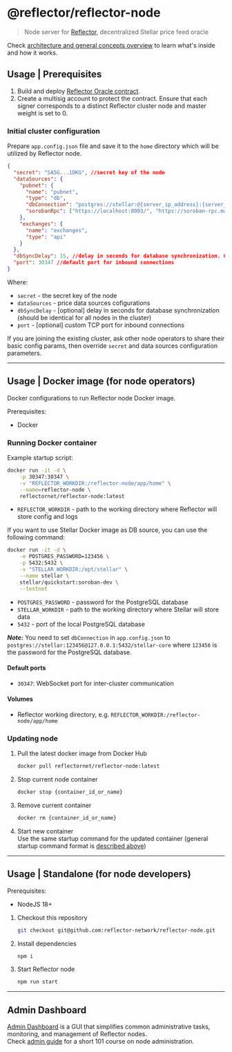 # @reflector/reflector-node

> Node server for [Reflector](https://reflector.network), decentralized Stellar price feed oracle

Check [architecture and general concepts overview](docs/how-it-works.md) to learn what's inside and how it works.

## Usage | Prerequisites

1. Build and deploy [Reflector Oracle contract](https://github.com/reflector-network/reflector-contract).
2. Create a multisig account to protect the contract. Ensure that each signer corresponds to a distinct Reflector cluster node and 
   master weight is set to 0.

### Initial cluster configuration

Prepare `app.config.json` file and save it to the `home` directory which will be utilized by Reflector node. 

```json
{
  "secret": "SA5G...1DKG", //secret key of the node
  "dataSources": {
    "pubnet": {
      "name": "pubnet",
      "type": "db",
      "dbConnection": "postgres://stellar:@{server_ip_address}:{server_port}/stellar-core",
      "sorobanRpc": ["https://localhost:8003/", "https://soroban-rpc.mainnet.stellar.gateway.fm/"],
    },
    "exchanges": {
      "name": "exchanges",
      "type": "api"
    }
  },
  "dbSyncDelay": 15, //delay in seconds for database synchronization. Optional, default is 15
  "port": 30347 //default port for inbound connections
}
```

Where:
- `secret` - the secret key of the node
- `dataSources` - price data sources cofigurations
- `dbSyncDelay` - [optional] delay in seconds for database synchronization (should be identical for all nodes in the cluster)
- `port` - [optional] custom TCP port for inbound connections
 
If you are joining the existing cluster, ask other node operators to share their basic config params, then override `secret` and data sources configuration parameters.

---

## Usage | Docker image (for node operators)

Docker configurations to run Reflector node Docker image.

Prerequisites:
- Docker

### Running Docker container

Example startup script:

```bash
docker run -it -d \
    -p 30347:30347 \
    -v "REFLECTOR_WORKDIR:/reflector-node/app/home" \
    --name=reflector-node \
    reflectornet/reflector-node:latest
```
- `REFLECTOR_WORKDIR` - path to the working directory where Reflector will store config and logs

If you want to use Stellar Docker image as DB source, you can use the following command:

```bash
docker run -it -d \
    -e POSTGRES_PASSWORD=123456 \
    -p 5432:5432 \
    -v "STELLAR_WORKDIR:/opt/stellar" \
    --name stellar \
    stellar/quickstart:soroban-dev \
    --testnet
```

- `POSTGRES_PASSWORD` - password for the PostgreSQL database
- `STELLAR_WORKDIR` - path to the working directory where Stellar will store data
- `5432` - port of the local PostgreSQL database

**_Note:_** You need to set `dbConnection` in `app.config.json` to `postgres://stellar:123456@127.0.0.1:5432/stellar-core` where `123456` is the
password for the PostgreSQL database.

#### Default ports 

- `30347`: WebSocket port for inter-cluster communication

#### Volumes

- Reflector working directory, e.g. `REFLECTOR_WORKDIR:/reflector-node/app/home`

### Updating node

1. Pull the latest docker image from Docker Hub
   ```bash
   docker pull reflectornet/reflector-node:latest
   ```
2. Stop current node container
   ```bash
   docker stop {container_id_or_name}
   ```
3. Remove current container
   ```bash
   docker rm {container_id_or_name}
   ```
4. Start new container  
   Use the same startup command for the updated container (general startup command format is [described above](#running-docker-container))

---

## Usage | Standalone (for node developers)

Prerequisites:
- NodeJS 18+

1. Checkout this repository
   ```bash
   git checkout git@github.com:reflector-network/reflector-node.git
   ```
2. Install dependencies
   ```bash
   npm i
   ```
3. Start Reflector node
   ```bash
   npm run start
   ```
--- 

## Admin Dashboard

[Admin Dashboard](https://node-admin.reflector.network) is a GUI that simplifies common administrative tasks, monitoring, and management of Reflector nodes.  
Check [admin guide](docs/admin/guide/index.md) for a short 101 course on node administration.
